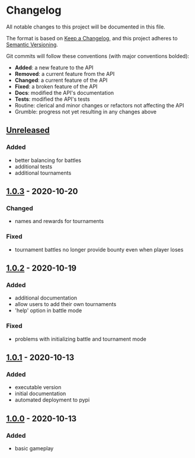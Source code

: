 # Changelog
All notable changes to this project will be documented in this file.

The format is based on [Keep a Changelog](https://keepachangelog.com/en/1.0.0/),
and this project adheres to [Semantic Versioning](https://semver.org/spec/v2.0.0.html).

Git commits will follow these conventions (with major conventions bolded):

- **Added**: a new feature to the API
- **Removed**: a current feature from the API
- **Changed**: a current feature of the API
- **Fixed**: a broken feature of the API
- **Docs**: modified the API's documentation
- **Tests**: modified the API's tests
- Routine: clerical and minor changes or refactors not affecting the API
- Grumble: progress not yet resulting in any changes above

## [Unreleased]
### Added
- better balancing for battles
- additional tests
- additional tournaments


## [1.0.3] - 2020-10-20
### Changed
- names and rewards for tournaments

### Fixed
- tournament battles no longer provide bounty even when player loses

## [1.0.2] - 2020-10-19
### Added
- additional documentation
- allow users to add their own tournaments
- 'help' option in battle mode

### Fixed
- problems with initializing battle and tournament mode

## [1.0.1] - 2020-10-13
### Added
- executable version
- initial documentation
- automated deployment to pypi

## [1.0.0] - 2020-10-13
### Added
- basic gameplay

[Unreleased]: https://github.com/signebedi/coliseum/compare/1.0.3...HEAD
[1.0.3]: https://github.com/signebedi/coliseum/releases/tag/1.0.2...1.0.3
[1.0.2]: https://github.com/signebedi/coliseum/releases/tag/1.0.1...1.0.2
[1.0.1]: https://github.com/signebedi/coliseum/releases/tag/1.0.0...1.0.1
[1.0.0]: https://github.com/signebedi/coliseum/releases/tag/1.0.0
